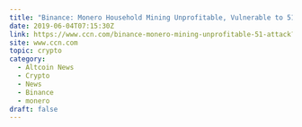 ```yaml
---
title: "Binance: Monero Household Mining Unprofitable, Vulnerable to 51% Attack Post-Hard Fork"
date: 2019-06-04T07:15:30Z
link: https://www.ccn.com/binance-monero-mining-unprofitable-51-attack?utm_medium=RSS&utm_source=hune
site: www.ccn.com
topic: crypto
category:
  - Altcoin News
  - Crypto
  - News
  - Binance
  - monero
draft: false
---
```

